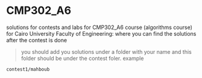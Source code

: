 # CMP302_A6
solutions for contests and labs for CMP302_A6 course (algorithms course) for Cairo University Faculty of Engineering: where you can find the solutions after the contest is done

> you should add you solutions under a folder with your name 
and this folder should be under the contest foler.
example
```
contest1/mahboub
```
